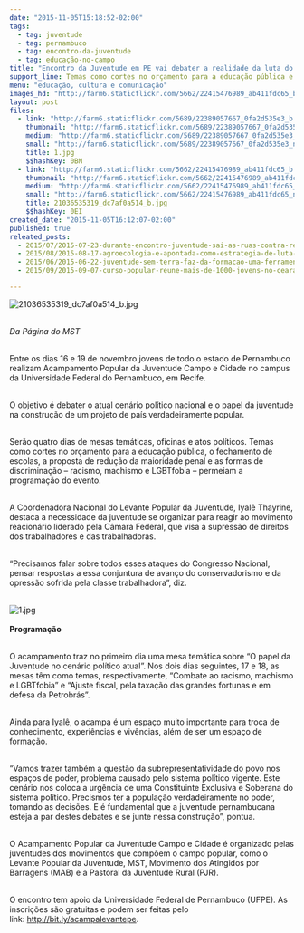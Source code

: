 ```yaml
---
date: "2015-11-05T15:18:52-02:00"
tags:
  - tag: juventude
  - tag: pernambuco
  - tag: encontro-da-juventude
  - tag: educação-no-campo
title: "Encontro da Juventude em PE vai debater a realidade da luta do campo "
support_line: Temas como cortes no orçamento para a educação pública e a proposta de redução da maioridade penal  permeiam a programação do evento.
menu: "educação, cultura e comunicação"
images_hd: "http://farm6.staticflickr.com/5662/22415476989_ab411fdc65_b.jpg"
layout: post
files:
  - link: "http://farm6.staticflickr.com/5689/22389057667_0fa2d535e3_b.jpg"
    thumbnail: "http://farm6.staticflickr.com/5689/22389057667_0fa2d535e3_t.jpg"
    medium: "http://farm6.staticflickr.com/5689/22389057667_0fa2d535e3_z.jpg"
    small: "http://farm6.staticflickr.com/5689/22389057667_0fa2d535e3_n.jpg"
    title: 1.jpg
    $$hashKey: 0BN
  - link: "http://farm6.staticflickr.com/5662/22415476989_ab411fdc65_b.jpg"
    thumbnail: "http://farm6.staticflickr.com/5662/22415476989_ab411fdc65_t.jpg"
    medium: "http://farm6.staticflickr.com/5662/22415476989_ab411fdc65_z.jpg"
    small: "http://farm6.staticflickr.com/5662/22415476989_ab411fdc65_n.jpg"
    title: 21036535319_dc7af0a514_b.jpg
    $$hashKey: 0EI
created_date: "2015-11-05T16:12:07-02:00"
published: true
releated_posts:
  - 2015/07/2015-07-23-durante-encontro-juventude-sai-as-ruas-contra-reducao-da-maioridade-penal.md
  - 2015/08/2015-08-17-agroecologia-e-apontada-como-estrategia-de-luta-pela-juventude-sem-terra.md
  - 2015/06/2015-06-22-juventude-sem-terra-faz-da-formacao-uma-ferramenta-de-luta-contra-a-ofensiva-do-capital.md
  - 2015/09/2015-09-07-curso-popular-reune-mais-de-1000-jovens-no-ceara.md

---
```

<p><img alt="21036535319_dc7af0a514_b.jpg" src="http://farm6.staticflickr.com/5662/22415476989_ab411fdc65_b.jpg" /></p>

<p><br />
<em>Da P&aacute;gina do MST&nbsp;</em></p>

<p><br />
Entre os dias 16 e 19 de novembro jovens de todo o estado de Pernambuco realizam Acampamento Popular da Juventude&nbsp;Campo e Cidade no campus da Universidade Federal do Pernambuco, em Recife.</p>

<p><br />
O objetivo &eacute; debater o atual cen&aacute;rio pol&iacute;tico nacional e o papel da&nbsp;juventude na&nbsp;constru&ccedil;&atilde;o de&nbsp;um projeto de pa&iacute;s verdadeiramente popular.</p>

<p><br />
Ser&atilde;o quatro dias de mesas tem&aacute;ticas, oficinas e atos pol&iacute;ticos. Temas como&nbsp;cortes no or&ccedil;amento para a educa&ccedil;&atilde;o p&uacute;blica, o fechamento de escolas, a proposta de redu&ccedil;&atilde;o da maioridade penal e as formas de discrimina&ccedil;&atilde;o &ndash; racismo, machismo e LGBTfobia &ndash; permeiam a programa&ccedil;&atilde;o do evento.</p>

<p><br />
A Coordenadora Nacional do Levante Popular da Juventude, Iyal&ecirc; Thayrine, destaca a necessidade da&nbsp;juventude se organizar&nbsp;para reagir ao movimento reacion&aacute;rio liderado pela C&acirc;mara Federal, que visa&nbsp;a supress&atilde;o de direitos dos trabalhadores e das trabalhadoras.</p>

<p><br />
&ldquo;Precisamos falar sobre todos esses ataques do Congresso Nacional, pensar respostas a essa conjuntura de avan&ccedil;o do conservadorismo e da opress&atilde;o sofrida pela classe trabalhadora&rdquo;, diz.<br />
&nbsp;</p>

<p><img alt="1.jpg" src="http://farm6.staticflickr.com/5689/22389057667_0fa2d535e3_b.jpg" /><br />
<br />
<strong>Programa&ccedil;&atilde;o</strong></p>

<p><br />
O acampamento traz no primeiro dia uma mesa tem&aacute;tica sobre &ldquo;O papel da Juventude no cen&aacute;rio pol&iacute;tico atual&rdquo;. Nos dois dias seguintes, 17 e 18, as mesas t&ecirc;m como temas, respectivamente, &ldquo;Combate ao racismo, machismo e LGBTfobia&rdquo; e &ldquo;Ajuste fiscal, pela taxa&ccedil;&atilde;o das grandes fortunas e em defesa da Petrobr&aacute;s&rdquo;.&nbsp;</p>

<p><br />
Ainda para Iyal&ecirc;, o&nbsp;acampa &eacute; um espa&ccedil;o muito importante para&nbsp;troca de conhecimento, experi&ecirc;ncias e viv&ecirc;ncias, al&eacute;m de ser um espa&ccedil;o de forma&ccedil;&atilde;o.</p>

<p><br />
&ldquo;Vamos trazer tamb&eacute;m a quest&atilde;o da subrepresentatividade do povo nos espa&ccedil;os de poder, problema causado pelo sistema pol&iacute;tico vigente. Este cen&aacute;rio nos coloca a urg&ecirc;ncia de uma Constituinte Exclusiva e Soberana do sistema pol&iacute;tico. Precismos ter a popula&ccedil;&atilde;o verdadeiramente no poder, tomando as decis&otilde;es. E &eacute; fundamental que a juventude pernambucana esteja a par destes debates e se junte nessa constru&ccedil;&atilde;o&rdquo;, pontua.</p>

<p><br />
O Acampamento Popular da Juventude&nbsp;Campo e Cidade &eacute; organizado pelas juventudes dos movimentos que comp&otilde;em o campo popular, como o Levante Popular da Juventude, MST,&nbsp;Movimento dos Atingidos por Barragens (MAB) e a Pastoral da Juventude Rural (PJR).</p>

<p><br />
O encontro tem apoio da Universidade Federal de Pernambuco (UFPE).&nbsp;As inscri&ccedil;&otilde;es s&atilde;o gratuitas e podem ser feitas pelo link:&nbsp;<a href="http://bit.ly/acampalevantepe" target="_blank">http://bit.ly/acampalevantepe</a>.</p>
